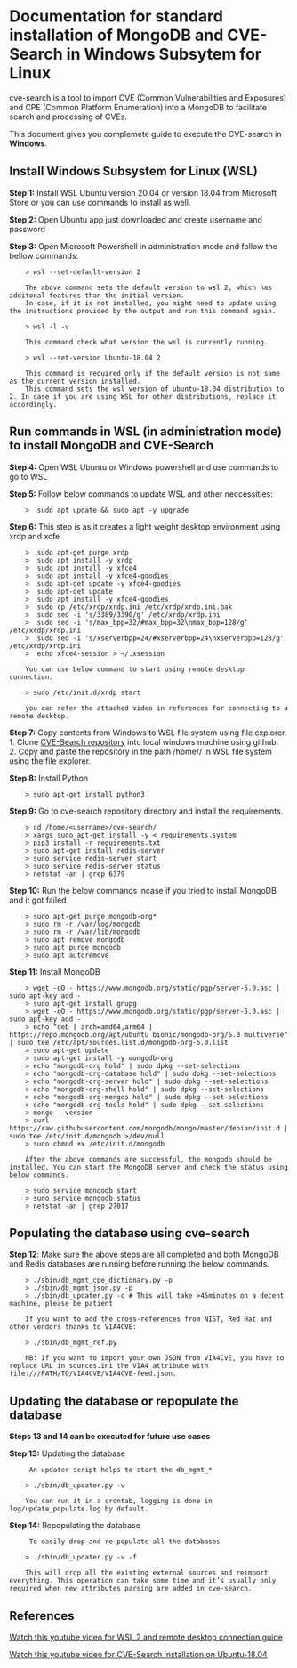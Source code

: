 # Documentation for standard installation of MongoDB and CVE-Search in Windows Subsytem for Linux

cve-search is a tool to import CVE (Common Vulnerabilities and Exposures) and CPE (Common Platform Enumeration) into a MongoDB to facilitate search and processing of CVEs.

This document gives you complemete guide to execute the CVE-search in **Windows**.

## Install Windows Subsystem for Linux (WSL)

**Step 1:** Install WSL Ubuntu version 20.04 or version 18.04 from Microsoft Store or you can use commands to install as well.

**Step 2:** Open Ubuntu app just downloaded and create username and password

**Step 3:** Open Microsoft Powershell in administration mode and follow the bellow commands:
		
		> wsl --set-default-version 2
		
		The above command sets the default version to wsl 2, which has additonal features than the initial version. 
		In case, if it is not installed, you might need to update using the instructions provided by the output and run this command again.
				
		> wsl -l -v
		
		This command check what version the wsl is currently running. 

		> wsl --set-version Ubuntu-18.04 2
		
		This command is required only if the default version is not same as the current version installed.
		This command sets the wsl version of ubuntu-18.04 distribution to 2. In case if you are using WSL for other distributions, replace it accordingly.


## Run commands in WSL (in administration mode) to install MongoDB and CVE-Search

**Step 4:** Open WSL Ubuntu or Windows powershell and use commands to go to WSL

**Step 5:** Follow below commands to update WSL and other neccessities:

		>  sudo apt update && sudo apt -y upgrade
		
**Step 6:** This step is <Optional> as it creates a light weight desktop environment using xrdp and xcfe

		
		>  sudo apt-get purge xrdp
		>  sudo apt install -y xrdp
		>  sudo apt install -y xfce4
		>  sudo apt install -y xfce4-goodies
		>  sudo apt-get update -y xfce4-goodies
		>  sudo apt-get update
		>  sudo apt install -y xfce4-goodies
		>  sudo cp /etc/xrdp/xrdp.ini /etc/xrdp/xrdp.ini.bak
		>  sudo sed -i 's/3389/3390/g' /etc/xrdp/xrdp.ini
		>  sudo sed -i 's/max_bpp=32/#max_bpp=32\nmax_bpp=128/g' /etc/xrdp/xrdp.ini
		>  sudo sed -i 's/xserverbpp=24/#xserverbpp=24\nxserverbpp=128/g' /etc/xrdp/xrdp.ini
		>  echo xfce4-session > ~/.xsession
		
		You can use below command to start using remote desktop connection.
		
		> sudo /etc/init.d/xrdp start
		
		you can refer the attached video in references for connecting to a remote desktop.
		

**Step 7:** Copy contents from Windows to WSL file system using file explorer. <br>
		1. Clone [CVE-Search repository](https://github.com/cve-search/cve-search) into local windows machine using github. <br>
		2. Copy and paste the repository in the path /home/<username>/ in WSL file system using the file explorer. <br>
		

**Step 8:** Install Python

		> sudo apt-get install python3
	
**Step 9:** Go to cve-search repository directory and install the requirements.
		
		> cd /home/<username>/cve-search/
		> xargs sudo apt-get install -y < requirements.system
		> pip3 install -r requirements.txt
		> sudo apt-get install redis-server
		> sudo service redis-server start
		> sudo service redis-server status
		> netstat -an | grep 6379
		

**Step 10:** Run the below commands incase if you tried to install MongoDB and it got failed
		
		> sudo apt-get purge mongodb-org*
		> sudo rm -r /var/log/mongodb
		> sudo rm -r /var/lib/mongodb
		> sudo apt remove mongodb
		> sudo apt purge mongodb
		> sudo apt autoremove
		
**Step 11:** Install MongoDB

		> wget -qO - https://www.mongodb.org/static/pgp/server-5.0.asc | sudo apt-key add -
		> sudo apt-get install gnupg
		> wget -qO - https://www.mongodb.org/static/pgp/server-5.0.asc | sudo apt-key add -
		> echo "deb [ arch=amd64,arm64 ] https://repo.mongodb.org/apt/ubuntu bionic/mongodb-org/5.0 multiverse" | sudo tee /etc/apt/sources.list.d/mongodb-org-5.0.list
		> sudo apt-get update
		> sudo apt-get install -y mongodb-org
		> echo "mongodb-org hold" | sudo dpkg --set-selections
		> echo "mongodb-org-database hold" | sudo dpkg --set-selections
		> echo "mongodb-org-server hold" | sudo dpkg --set-selections
		> echo "mongodb-org-shell hold" | sudo dpkg --set-selections
		> echo "mongodb-org-mongos hold" | sudo dpkg --set-selections
		> echo "mongodb-org-tools hold" | sudo dpkg --set-selections
		> mongo --version
		> curl https://raw.githubusercontent.com/mongodb/mongo/master/debian/init.d | sudo tee /etc/init.d/mongodb >/dev/null
		> sudo chmod +x /etc/init.d/mongodb
	
		After the above commands are successful, the mongodb should be installed. You can start the MongoDB server and check the status using below commands.
		
		> sudo service mongodb start
		> sudo service mongodb status
		> netstat -an | grep 27017
		
		

## Populating the database using cve-search

**Step 12**: Make sure the above steps are all completed and both MongoDB and Redis databases are running before running the below commands.

		> ./sbin/db_mgmt_cpe_dictionary.py -p
		> ./sbin/db_mgmt_json.py -p
		> ./sbin/db_updater.py -c # This will take >45minutes on a decent machine, please be patient
		
		If you want to add the cross-references from NIST, Red Hat and other vendors thanks to VIA4CVE:

		> ./sbin/db_mgmt_ref.py
		
		NB: If you want to import your own JSON from VIA4CVE, you have to replace URL in sources.ini the VIA4 attribute with file:///PATH/TO/VIA4CVE/VIA4CVE-feed.json.
		

## Updating the database or repopulate the database

**Steps 13 and 14 can be executed for future use cases**		

**Step 13:** Updating the database
		
		 An updater script helps to start the db_mgmt_*

		> ./sbin/db_updater.py -v
		
		You can run it in a crontab, logging is done in log/update_populate.log by default.

**Step 14:** Repopulating the database
		
		 To easily drop and re-populate all the databases

		> ./sbin/db_updater.py -v -f
		
		This will drop all the existing external sources and reimport everything. This operation can take some time and it’s usually only required when new attributes parsing are added in cve-search.
		
		
## References

[Watch this youtube video for WSL 2 and remote desktop connection guide](https://www.youtube.com/watch?v=J4Giu5iWigQ&t=408s&ab_channel=Britec09) <br>

[Watch this youtube video for CVE-Search installation on Ubuntu-18.04](https://www.youtube.com/watch?v=5fRXFPKPzaw&t=28s&ab_channel=Roland) <br>




